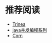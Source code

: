 # 推荐阅读

- [Trinea](http://www.trinea.cn/)
- [java并发编程系列](http://blog.csdn.net/column/details/concurrency.html)
- [Corn](http://www.cnblogs.com/lwbqqyumidi)